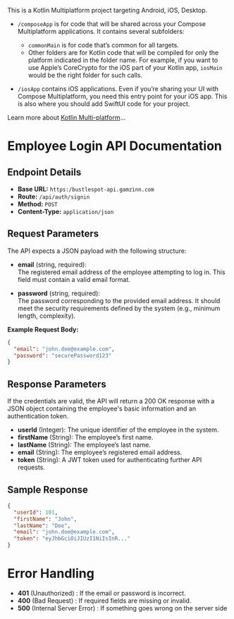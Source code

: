 This is a Kotlin Multiplatform project targeting Android, iOS, Desktop.

* `/composeApp` is for code that will be shared across your Compose Multiplatform applications.
  It contains several subfolders:
  - `commonMain` is for code that’s common for all targets.
  - Other folders are for Kotlin code that will be compiled for only the platform indicated in the folder name.
    For example, if you want to use Apple’s CoreCrypto for the iOS part of your Kotlin app,
    `iosMain` would be the right folder for such calls.

* `/iosApp` contains iOS applications. Even if you’re sharing your UI with Compose Multiplatform, 
  you need this entry point for your iOS app. This is also where you should add SwiftUI code for your project.


Learn more about [Kotlin Multi-platform](https://www.jetbrains.com/help/kotlin-multiplatform-dev/get-started.html)…

# Employee Login API Documentation

## Endpoint Details

- **Base URL:** `https:/bustlespot-api.gamzinn.com`
- **Route:** `/api/auth/signin`
- **Method:** `POST`
- **Content-Type:** `application/json`

## Request Parameters

The API expects a JSON payload with the following structure:

- **email** (string, required):  
  The registered email address of the employee attempting to log in. This field must contain a valid email format.

- **password** (string, required):  
  The password corresponding to the provided email address. It should meet the security requirements defined by the system (e.g., minimum length, complexity).

**Example Request Body:**
```json
{
  "email": "john.doe@example.com",
  "password": "securePassword123"
}
```

## Response Parameters
If the credentials are valid, the API will return a 200 OK response with a JSON object containing the employee's basic information and an authentication token.

- **userId** (Integer):
  The unique identifier of the employee in the system.
- **firstName**	(String):
  The employee’s first name.
- **lastName**	(String):
  The employee’s last name.
- **email**	 (String):
  The employee’s registered email address.
- **token**	 (String):
  A JWT token used for authenticating further API requests.
## Sample Response

```json
{
  "userId": 101,
  "firstName": "John",
  "lastName": "Doe",
  "email": "john.doe@example.com",
  "token": "eyJhbGciOiJIUzI1NiIsInR..."
}
```

# Error Handling

- **401** (Unauthorized) :
  If the email or password is incorrect.
- **400** (Bad Request) :
  If required fields are missing or invalid.
- **500** (Internal Server Error) :
  If something goes wrong on the server side
